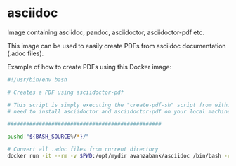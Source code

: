 # asciidoc

Image containing asciidoc, pandoc, asciidoctor, asciidoctor-pdf etc.

This image can be used to easily create PDFs from asciidoc documentation (.adoc files).

Example of how to create PDFs using this Docker image:

```bash
#!/usr/bin/env bash

# Creates a PDF using asciidoctor-pdf

# This script is simply executing the "create-pdf-sh" script from within the docker container. This way, there is no
# need to install asciidoctor and asciidoctor-pdf on your local machine.

#################################################

pushd "${BASH_SOURCE%/*}/"

# Convert all .adoc files from current directory
docker run -it --rm -v $PWD:/opt/mydir avanzabank/asciidoc /bin/bash -c "cd /opt/mydir; /opt/bin/create-pdf.sh /opt/mydir"

```

